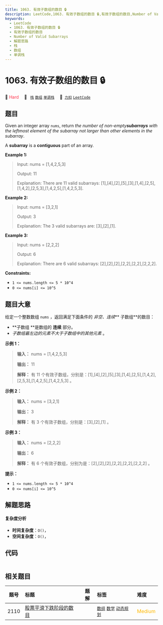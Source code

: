 ```yaml
---
title: 1063. 有效子数组的数目 🔒
description: LeetCode,1063. 有效子数组的数目 🔒,有效子数组的数目,Number of Valid Subarrays,解题思路,栈,数组,单调栈
keywords:
  - LeetCode
  - 1063. 有效子数组的数目 🔒
  - 有效子数组的数目
  - Number of Valid Subarrays
  - 解题思路
  - 栈
  - 数组
  - 单调栈
---
```


# 1063. 有效子数组的数目 🔒

🔴 <font color=#ff334b>Hard</font>&emsp; 🔖&ensp; [`栈`](/tag/stack.md) [`数组`](/tag/array.md) [`单调栈`](/tag/monotonic-stack.md)&emsp; 🔗&ensp;[`力扣`](https://leetcode.cn/problems/number-of-valid-subarrays) [`LeetCode`](https://leetcode.com/problems/number-of-valid-subarrays)

## 题目

Given an integer array `nums`, return _the number of non-empty**subarrays**
with the leftmost element of the subarray not larger than other elements in
the subarray_.

A **subarray** is a **contiguous** part of an array.



**Example 1:**

> Input: nums = [1,4,2,5,3]
> 
> Output: 11
> 
> Explanation: There are 11 valid subarrays: [1],[4],[2],[5],[3],[1,4],[2,5],[1,4,2],[2,5,3],[1,4,2,5],[1,4,2,5,3].

**Example 2:**

> Input: nums = [3,2,1]
> 
> Output: 3
> 
> Explanation: The 3 valid subarrays are: [3],[2],[1].

**Example 3:**

> Input: nums = [2,2,2]
> 
> Output: 6
> 
> Explanation: There are 6 valid subarrays: [2],[2],[2],[2,2],[2,2],[2,2,2].

**Constraints:**

  * `1 <= nums.length <= 5 * 10^4`
  * `0 <= nums[i] <= 10^5`


## 题目大意

给定一个整数数组 `nums` ，返回满足下面条件的 _非空、连续_**  子数组**的数目：

  * **子数组  **是数组的 **连续** 部分。
  * _子数组最左边的元素不大于子数组中的其他元素_  。



**示例 1：**

> 
> 
> 
> 
> 
> **输入：** nums = [1,4,2,5,3]
> 
> **输出：** 11
> 
> **解释：** 有 11 个有效子数组，分别是：[1],[4],[2],[5],[3],[1,4],[2,5],[1,4,2],[2,5,3],[1,4,2,5],[1,4,2,5,3] 。
> 
> 

**示例 2：**

> 
> 
> 
> 
> 
> **输入：** nums = [3,2,1]
> 
> **输出：** 3
> 
> **解释：** 有 3 个有效子数组，分别是：[3],[2],[1] 。
> 
> 

**示例 3：**

> 
> 
> 
> 
> 
> **输入：** nums = [2,2,2]
> 
> **输出：** 6
> 
> **解释：** 有 6 个有效子数组，分别为是：[2],[2],[2],[2,2],[2,2],[2,2,2] 。
> 
> 



**提示：**

  * `1 <= nums.length <= 5 * 10^4`
  * `0 <= nums[i] <= 10^5`


## 解题思路

#### 复杂度分析

- **时间复杂度**：`O()`，
- **空间复杂度**：`O()`，

## 代码

```javascript

```

## 相关题目

<!-- prettier-ignore -->
| 题号 | 标题 | 题解 | 标签 | 难度 |
| :------: | :------ | :------: | :------ | :------ |
| 2110 | [股票平滑下跌阶段的数目](https://leetcode.com/problems/number-of-smooth-descent-periods-of-a-stock) |  |  [`数组`](/tag/array.md) [`数学`](/tag/math.md) [`动态规划`](/tag/dynamic-programming.md) | <font color=#ffb800>Medium</font> |